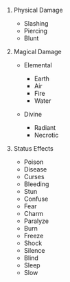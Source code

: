 

1. Physical Damage
    
    -   Slashing
    -   Piercing
    -   Blunt


1.  Magical Damage
    
    -   Elemental
        -   Earth
        -   Air
        -   Fire
        -   Water

    -   Divine
        -   Radiant
        -   Necrotic


1.  Status Effects
    
    -   Poison
    -   Disease
    -   Curses
    -   Bleeding
    -   Stun
    -   Confuse
    -   Fear
    -   Charm
    -   Paralyze
    -   Burn
    -   Freeze
    -   Shock
    -   Silence
    -   Blind
    -   Sleep
    -   Slow